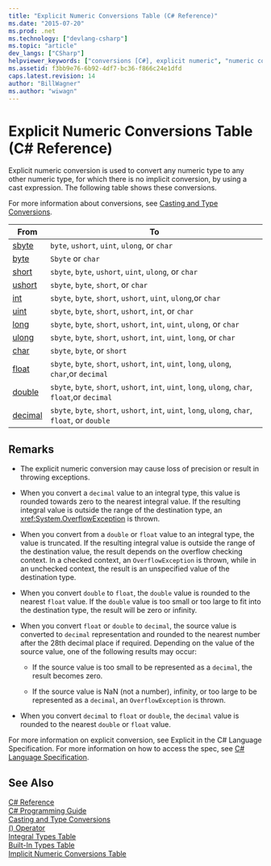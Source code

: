 ```yaml
---
title: "Explicit Numeric Conversions Table (C# Reference)"
ms.date: "2015-07-20"
ms.prod: .net
ms.technology: ["devlang-csharp"]
ms.topic: "article"
dev_langs: ["CSharp"]
helpviewer_keywords: ["conversions [C#], explicit numeric", "numeric conversions [C#], explicit", "explicit numeric conversion [C#]", "numeric data types [C#]", "types [C#], explicit numeric conversions", "type conversion [C#], explicit numeric"]
ms.assetid: f3bb9e76-6b92-4df7-bc36-f866c24e1dfd
caps.latest.revision: 14
author: "BillWagner"
ms.author: "wiwagn"
---
```

# Explicit Numeric Conversions Table (C# Reference)
Explicit numeric conversion is used to convert any numeric type to any other numeric type, for which there is no implicit conversion, by using a cast expression. The following table shows these conversions.  
  
 For more information about conversions, see [Casting and Type Conversions](../../../csharp/programming-guide/types/casting-and-type-conversions.md).  
  
|From|To|  
|----------|--------|  
|[sbyte](../../../csharp/language-reference/keywords/sbyte.md)|`byte`, `ushort`, `uint`, `ulong`, or `char`|  
|[byte](../../../csharp/language-reference/keywords/byte.md)|`Sbyte` or `char`|  
|[short](../../../csharp/language-reference/keywords/short.md)|`sbyte`, `byte`, `ushort`, `uint`, `ulong`, or `char`|  
|[ushort](../../../csharp/language-reference/keywords/ushort.md)|`sbyte`, `byte`, `short`, or `char`|  
|[int](../../../csharp/language-reference/keywords/int.md)|`sbyte`, `byte`, `short`, `ushort`, `uint`, `ulong`,or `char`|  
|[uint](../../../csharp/language-reference/keywords/uint.md)|`sbyte`, `byte`, `short`, `ushort`, `int`, or `char`|  
|[long](../../../csharp/language-reference/keywords/long.md)|`sbyte`, `byte`, `short`, `ushort`, `int`, `uint`, `ulong`, or `char`|  
|[ulong](../../../csharp/language-reference/keywords/ulong.md)|`sbyte`, `byte`, `short`, `ushort`, `int`, `uint`, `long`, or `char`|  
|[char](../../../csharp/language-reference/keywords/char.md)|`sbyte`, `byte`, or `short`|  
|[float](../../../csharp/language-reference/keywords/float.md)|`sbyte`, `byte`, `short`, `ushort`, `int`, `uint`, `long`, `ulong`, `char`,or `decimal`|  
|[double](../../../csharp/language-reference/keywords/double.md)|`sbyte`, `byte`, `short`, `ushort`, `int`, `uint`, `long`, `ulong`, `char`, `float`,or `decimal`|  
|[decimal](../../../csharp/language-reference/keywords/decimal.md)|`sbyte`, `byte`, `short`, `ushort`, `int`, `uint`, `long`, `ulong`, `char`, `float`, or `double`|  
  
## Remarks  
  
-   The explicit numeric conversion may cause loss of precision or result in throwing exceptions.  
  
-   When you convert a `decimal` value to an integral type, this value is rounded towards zero to the nearest integral value. If the resulting integral value is outside the range of the destination type, an <xref:System.OverflowException> is thrown.  
  
-   When you convert from a `double` or `float` value to an integral type, the value is truncated. If the resulting integral value is outside the range of the destination value, the result depends on the overflow checking context. In a checked context, an `OverflowException` is thrown, while in an unchecked context, the result is an unspecified value of the destination type.  
  
-   When you convert `double` to `float`, the `double` value is rounded to the nearest `float` value. If the `double` value is too small or too large to fit into the destination type, the result will be zero or infinity.  
  
-   When you convert `float` or `double` to `decimal`, the source value is converted to `decimal` representation and rounded to the nearest number after the 28th decimal place if required. Depending on the value of the source value, one of the following results may occur:  
  
    -   If the source value is too small to be represented as a `decimal`, the result becomes zero.  
  
    -   If the source value is NaN (not a number), infinity, or too large to be represented as a `decimal`, an `OverflowException` is thrown.  
  
-   When you convert `decimal` to `float` or `double`, the `decimal` value is rounded to the nearest `double` or `float` value.  
  
 For more information on explicit conversion, see Explicit in the C# Language Specification. For more information on how to access the spec, see [C# Language Specification](../../../csharp/language-reference/language-specification/index.md).  
  
## See Also  
 [C# Reference](../../../csharp/language-reference/index.md)   
 [C# Programming Guide](../../../csharp/programming-guide/index.md)   
 [Casting and Type Conversions](../../../csharp/programming-guide/types/casting-and-type-conversions.md)   
 [() Operator](../../../csharp/language-reference/operators/invocation-operator.md)   
 [Integral Types Table](../../../csharp/language-reference/keywords/integral-types-table.md)   
 [Built-In Types Table](../../../csharp/language-reference/keywords/built-in-types-table.md)   
 [Implicit Numeric Conversions Table](../../../csharp/language-reference/keywords/implicit-numeric-conversions-table.md)

